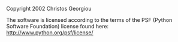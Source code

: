 Copyright 2002 Christos Georgiou

The software is licensed according to the terms of the PSF (Python Software Foundation) license found here: http://www.python.org/psf/license/